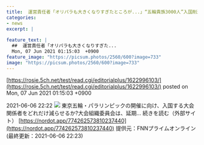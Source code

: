 ```yaml
---
title:  運営責任者「オリパラも大きくなりすぎたところが...」“五輪貴族3000人”入国削減の行方、月内に新・数字も  
categories:
- news
excerpt: |
  
feature_text: |
  ##  運営責任者「オリパラも大きくなりすぎた...
  Mon, 07 Jun 2021 01:15:03  +0900
feature_image: "https://picsum.photos/2560/600?image=733"
image: "https://picsum.photos/2560/600?image=733"
---
```


[https://rosie.5ch.net/test/read.cgi/editorialplus/1622996103/](https://rosie.5ch.net/test/read.cgi/editorialplus/1622996103/)
posted on Mon, 07 Jun 2021 01:15:03  +0900

<!--more-->

2021-06-06 22:22 ![](https://contents.oricon.co.jp/upimg/article/3/1538/1538314/detail/img400/4b66946a3b1341d6db9eca2a8c08cac5a9d9bc4bfc73fc6730fce128e664dad8.jpg) 東京五輪・パラリンピックの開催に向け、入国する大会関係者をどれだけ減らせるか?大会組織委員会は、延期... 続きを読む（外部サイト） [https://nordot.app/774262573810237440](https://nordot.app/774262573810237440) 提供元：FNNプライムオンライン (最終更新：2021-06-06 22:23)
